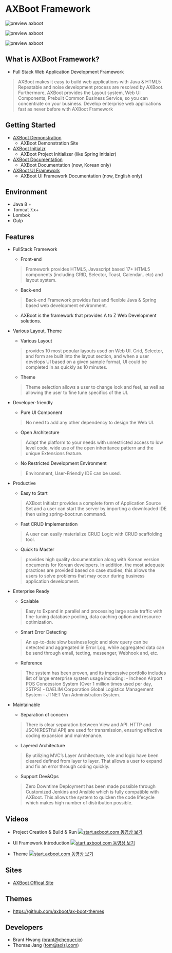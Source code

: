 # AXBoot Framework

![preview axboot](https://github.com/axboot/ax-boot-themes/raw/master/assets/arongi-1.png)

![preview axboot](https://github.com/axboot/ax-boot-themes/raw/master/assets/cocker-2.png)

![preview axboot](https://github.com/axboot/ax-boot-themes/raw/master/assets/doberman-3.png)

## What is AXBoot Framework?
- Full Stack Web Application Development Framework
>AXBoot makes it easy to build web applications with Java & HTML5
Repeatable and noise development process are resolved by AXBoot.
Furthermore, AXBoot provides the Layout system, Web UI Components, Prebuilt Common Business Service, so you can concentrate on your business.
Develop enterprise web applications fast as never before with AXBoot Framework

## Getting Started
- [AXBoot Demonstration](http://demo.axboot.com)
    - AXBoot Demonstration Site
- [AXBoot Initialzr](http://start.axboot.com)
    - AXBoot Project Initializer (like Spring Initialzr)
- [AXBoot Documentation](http://api.axboot.com)
    - AXBoot Documentation (now, Korean only)
- [AXBoot UI Framework](http://ax5.io)
    - AXBoot UI Framework Documentation (now, English only)

## Environment
- Java 8 +
- Tomcat 7.x+
- Lombok
- Gulp

## Features
- FullStack Framework
    - Front-end
    >Framework provides HTML5, Javascript based 17+ HTML5 components (including GRID, Selector, Toast, Calendar.. etc) and layout system.
    - Back-end
    >Back-end Framework provides fast and flexible Java & Spring based web development environment.
    - AXBoot is the framework that provides A to Z Web Development solutions.

- Various Layout, Theme
    - Various Layout
    >provides 10 most popular layouts used on Web UI. Grid, Selector, and form are built into the layout section, and when a user develops UI based on a given sample format, UI could be completed in as quickly as 10 minutes.
    - Theme
    >Theme selection allows a user to change look and feel, as well as allowing the user to fine tune specifics of the UI.

- Developer-friendly
    - Pure UI Component
    >No need to add any other dependency to design the Web UI.
    - Open Architecture
    >Adapt the platform to your needs with unrestricted access to low level code, wide use of the open inheritance pattern and the unique Extensions feature.
    - No Restricted Development Environment
    >Environment, User-Friendly IDE can be used.

- Productive
    - Easy to Start
    >AXBoot Initialzr provides a complete form of Application Source Set and a user can start the server by importing a downloaded IDE then using spring-boot:run command.
    - Fast CRUD Implementation
    >A user can easily materialize CRUD Logic with CRUD scaffolding tool.
    - Quick to Master
    >provides high quality documentation along with Korean version documents for Korean developers. In addition, the most adequate practices are provided based on case studies, this allows the users to solve problems that may occur during business application development.

- Enterprise Ready
    - Scalable
    >Easy to Expand in parallel and processing large scale traffic with fine-tuning database pooling, data caching option and resource optimization.
    - Smart Error Detecting
    >An up-to-date slow business logic and slow query can be detected and aggregated in Error Log, while aggregated data can be send through email, texting, messenger, Webhook and, etc.
    - Reference
    >The system has been proven, and its impressive portfolio includes list of large enterprise system usage including: 
        - Incheon Airport POS Concession System (Over 1 million times used per day, 25TPS)
        - DAELIM Corporation Global Logistics Management System
        - JTNET Van Administration System.

- Maintainable
    - Separation of concern
    >There is clear separation between View and API. HTTP and JSON(RESTful API) are used for transmission, ensuring effective coding expansion and maintenance.
    - Layered Architecture
    >By utilizing MVC’s Layer Architecture, role and logic have been cleared defined from layer to layer. That allows a user to expand and fix an error through coding quickly.
    - Support Dev&Ops
    >Zero Downtime Deployment has been made possible through Customized Jenkins and Ansible which is fully compatible with AXBoot. This allows the system to quicken the code lifecycle which makes high number of distribution possible.



## Videos
- Project Creation & Build & Run
[![start.axboot.com 동영상 보기](https://raw.githubusercontent.com/axboot/ax-boot-document/master/assets/axboot-youtube-01.jpg)](https://www.youtube.com/watch?v=n3F47DPyD5c)

- UI Framework Introduction
[![start.axboot.com 동영상 보기](https://raw.githubusercontent.com/axboot/ax-boot-document/master/assets/axboot-youtube-02.jpg)](https://www.youtube.com/watch?v=XXXn7Fw_DL8)

- Theme
[![start.axboot.com 동영상 보기](https://raw.githubusercontent.com/axboot/ax-boot-document/master/assets/axboot-youtube-03.jpg)](https://www.youtube.com/watch?v=XXXn7Fw_DL8)

## Sites
- [AXBoot Offical Site](http://www.axboot.com)

## Themes
 - https://github.com/axboot/ax-boot-themes
 
## Developers
- Brant Hwang (brant@chequer.io)
- Thomas Jang (tom@axisj.com)